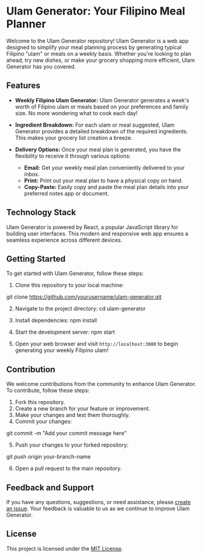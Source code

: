 # Ulam Generator: Your Filipino Meal Planner

Welcome to the Ulam Generator repository! Ulam Generator is a web app designed to simplify your meal planning process by generating typical Filipino "ulam" or meals on a weekly basis. Whether you're looking to plan ahead, try new dishes, or make your grocery shopping more efficient, Ulam Generator has you covered.

## Features

- **Weekly Filipino Ulam Generator:** Ulam Generator generates a week's worth of Filipino ulam or meals based on your preferences and family size. No more wondering what to cook each day!

- **Ingredient Breakdown:** For each ulam or meal suggested, Ulam Generator provides a detailed breakdown of the required ingredients. This makes your grocery list creation a breeze.

- **Delivery Options:** Once your meal plan is generated, you have the flexibility to receive it through various options:
  - **Email:** Get your weekly meal plan conveniently delivered to your inbox.
  - **Print:** Print out your meal plan to have a physical copy on hand.
  - **Copy-Paste:** Easily copy and paste the meal plan details into your preferred notes app or document.

## Technology Stack

Ulam Generator is powered by React, a popular JavaScript library for building user interfaces. This modern and responsive web app ensures a seamless experience across different devices.

## Getting Started

To get started with Ulam Generator, follow these steps:

1. Clone this repository to your local machine:

git clone https://github.com/yourusername/ulam-generator.git


2. Navigate to the project directory:
cd ulam-generator


3. Install dependencies:
npm install


4. Start the development server:
npm start


5. Open your web browser and visit `http://localhost:3000` to begin generating your weekly Filipino ulam!

## Contribution

We welcome contributions from the community to enhance Ulam Generator. To contribute, follow these steps:

1. Fork this repository.
2. Create a new branch for your feature or improvement.
3. Make your changes and test them thoroughly.
4. Commit your changes:

git commit -m "Add your commit message here"

5. Push your changes to your forked repository:

git push origin your-branch-name

6. Open a pull request to the main repository.

## Feedback and Support

If you have any questions, suggestions, or need assistance, please [create an issue](https://github.com/yourusername/ulam-generator/issues). Your feedback is valuable to us as we continue to improve Ulam Generator.

## License

This project is licensed under the [MIT License](LICENSE).

